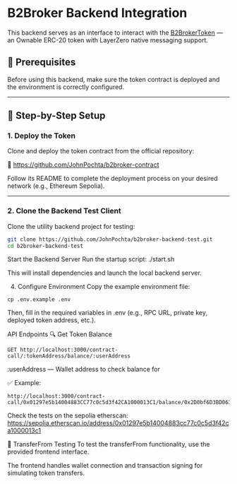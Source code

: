# B2Broker Backend Integration

This backend serves as an interface to interact with the [B2BrokerToken](https://github.com/JohnPochta/b2broker-contract) — an Ownable ERC-20 token with LayerZero native messaging support.

## 🧱 Prerequisites

Before using this backend, make sure the token contract is deployed and the environment is correctly configured.

---

## 🚀 Step-by-Step Setup

### 1. Deploy the Token

Clone and deploy the token contract from the official repository:

🔗 https://github.com/JohnPochta/b2broker-contract

Follow its README to complete the deployment process on your desired network (e.g., Ethereum Sepolia).

---

### 2. Clone the Backend Test Client

Clone the utility backend project for testing:

```bash
git clone https://github.com/JohnPochta/b2broker-backend-test.git
cd b2broker-backend-test
```

Start the Backend Server
Run the startup script:
./start.sh

This will install dependencies and launch the local backend server.

4. Configure Environment
Copy the example environment file:

```
cp .env.example .env
```

Then, fill in the required variables in .env (e.g., RPC URL, private key, deployed token address, etc.).

API Endpoints
🔍 Get Token Balance
```
GET http://localhost:3000/contract-call/:tokenAddress/balance/:userAddress
```

:userAddress — Wallet address to check balance for

✅ Example:

```
http://localhost:3000/contract-call/0x01297e5b14004883CC77c0c5d3f42CA1000013C1/balance/0x2D0bf6D3BD0636eec331f7c2861F44D74a2dcaC3
```

Check the tests on the sepolia etherscan: 
https://sepolia.etherscan.io/address/0x01297e5b14004883cc77c0c5d3f42ca1000013c1

🧪 TransferFrom Testing
To test the transferFrom functionality, use the provided frontend interface.

The frontend handles wallet connection and transaction signing for simulating token transfers.

